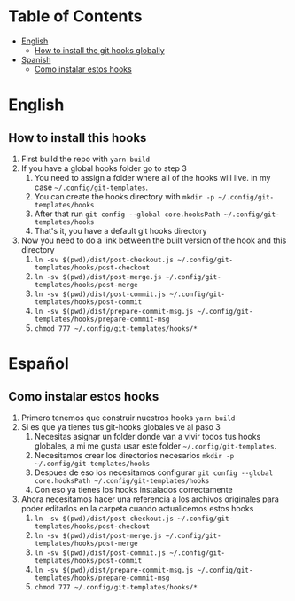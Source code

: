 # Table of Contents
  * [English](#english)
    - [How to install the git hooks globally](#how-to-install-this-hooks)
  * [Spanish](#español)
    - [Como instalar estos hooks](#como-instalar-estos-hooks)

# English

## How to install this hooks

1. First build the repo with `yarn build`
2. If you have a global hooks folder go to step 3
    1. You need to assign a folder where all of the hooks will live. in my case `~/.config/git-templates`.
    2. You can create the hooks directory with `mkdir -p ~/.config/git-templates/hooks`
    3. After that run `git config --global core.hooksPath ~/.config/git-templates/hooks`
    4. That's it, you have a default git hooks directory
3. Now you need to do a link between the built version of the hook and this directory
    1. `ln -sv $(pwd)/dist/post-checkout.js ~/.config/git-templates/hooks/post-checkout`
    2. `ln -sv $(pwd)/dist/post-merge.js ~/.config/git-templates/hooks/post-merge`
    3. `ln -sv $(pwd)/dist/post-commit.js ~/.config/git-templates/hooks/post-commit`
    4. `ln -sv $(pwd)/dist/prepare-commit-msg.js ~/.config/git-templates/hooks/prepare-commit-msg`
    5. `chmod 777 ~/.config/git-templates/hooks/*`

# Español 

## Como instalar estos hooks

1. Primero tenemos que construir nuestros hooks `yarn build`
2. Si es que ya tienes tus git-hooks globales ve al paso 3
    1. Necesitas asignar un folder donde van a vivir todos tus hooks globales, a mi me gusta usar este folder `~/.config/git-templates`.
    2. Necesitamos crear los directorios necesarios `mkdir -p ~/.config/git-templates/hooks`
    3. Despues de eso los necesitamos configurar `git config --global core.hooksPath ~/.config/git-templates/hooks`
    4. Con eso ya tienes los hooks instalados correctamente
3. Ahora necesitamos hacer una referencia a los archivos originales para poder editarlos en la carpeta cuando actualicemos estos hooks
    1. `ln -sv $(pwd)/dist/post-checkout.js ~/.config/git-templates/hooks/post-checkout`
    2. `ln -sv $(pwd)/dist/post-merge.js ~/.config/git-templates/hooks/post-merge`
    3. `ln -sv $(pwd)/dist/post-commit.js ~/.config/git-templates/hooks/post-commit`
    4. `ln -sv $(pwd)/dist/prepare-commit-msg.js ~/.config/git-templates/hooks/prepare-commit-msg`
    5. `chmod 777 ~/.config/git-templates/hooks/*`
